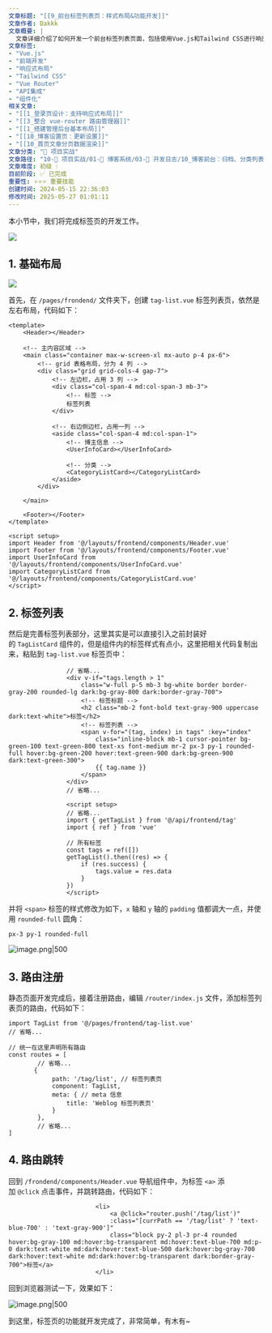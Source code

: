 ```yaml
---
文章标题: "[[9_前台标签列表页：样式布局&功能开发]]" 
文章作者: Dakkk
文章概要: |
  文章详细介绍了如何开发一个前台标签列表页面，包括使用Vue.js和Tailwind CSS进行响应式布局设计，从API获取并展示标签数据，以及配置Vue Router实现页面导航和路由跳转。
文章标签:
- "Vue.js"
- "前端开发"
- "响应式布局"
- "Tailwind CSS"
- "Vue Router"
- "API集成"
- "组件化"
相关文章:
- "[[1_登录页设计：支持响应式布局]]"
- "[[3_整合 vue-router 路由管理器]]"
- "[[1_搭建管理后台基本布局]]"
- "[[10_博客设置页：更新设置]]"
- "[[10_首页文章分页数据渲染]]"
文章分类: "🚀 项目实战"
文章路径: "10-🚀 项目实战/01-📝 博客系统/03-📝 开发日志/10_博客前台：归档、分类列表、标签列表页面开发/9_前台标签列表页：样式布局&功能开发.md"
文章难度: 初级 💧
目前阶段: ✅ 已完成
重要性: ⭐⭐⭐ 重要技能
创建时间: 2024-05-15 22:36:03
修改时间: 2025-05-27 01:01:11
---
```


本小节中，我们将完成标签页的开发工作。

![](https://img.quanxiaoha.com/quanxiaoha/169872138294829)

## 1. 基础布局

![](https://img.quanxiaoha.com/quanxiaoha/169872169466763)

首先，在 `/pages/frondend/` 文件夹下，创建 `tag-list.vue` 标签列表页，依然是左右布局，代码如下：

```
<template>
    <Header></Header>

    <!-- 主内容区域 -->
    <main class="container max-w-screen-xl mx-auto p-4 px-6">
        <!-- grid 表格布局，分为 4 列 -->
        <div class="grid grid-cols-4 gap-7">
            <!-- 左边栏，占用 3 列 -->
            <div class="col-span-4 md:col-span-3 mb-3">
                <!-- 标签 -->
                标签列表
            </div>

            <!-- 右边侧边栏，占用一列 -->
            <aside class="col-span-4 md:col-span-1">
                <!-- 博主信息 -->
                <UserInfoCard></UserInfoCard>

                <!-- 分类 -->
                <CategoryListCard></CategoryListCard>
            </aside>
        </div>

    </main>

    <Footer></Footer>
</template>

<script setup>
import Header from '@/layouts/frontend/components/Header.vue'
import Footer from '@/layouts/frontend/components/Footer.vue'
import UserInfoCard from '@/layouts/frontend/components/UserInfoCard.vue'
import CategoryListCard from '@/layouts/frontend/components/CategoryListCard.vue'
</script>

```

## 2. 标签列表

然后是完善标签列表部分，这里其实是可以直接引入之前封装好的 `TagListCard` 组件的，但是组件内的标签样式有点小，这里把相关代码复制出来，粘贴到 `tag-list.vue` 标签页中：

```
				// 省略...
                <div v-if="tags.length > 1"
                    class="w-full p-5 mb-3 bg-white border border-gray-200 rounded-lg dark:bg-gray-800 dark:border-gray-700">
                    <!-- 标签标题 -->
                    <h2 class="mb-2 font-bold text-gray-900 uppercase dark:text-white">标签</h2>
                    <!-- 标签列表 -->
                    <span v-for="(tag, index) in tags" :key="index"
                        class="inline-block mb-1 cursor-pointer bg-green-100 text-green-800 text-xs font-medium mr-2 px-3 py-1 rounded-full hover:bg-green-200 hover:text-green-900 dark:bg-green-900 dark:text-green-300">
                        {{ tag.name }}
                    </span>
                </div>
                // 省略...
                
                <script setup>
               	// 省略...
                import { getTagList } from '@/api/frontend/tag'
                import { ref } from 'vue'

                // 所有标签
                const tags = ref([])
                getTagList().then((res) => {
                    if (res.success) {
                        tags.value = res.data
                    }
                })
                </script>
```

并将 `<span>` 标签的样式修改为如下，`x` 轴和 `y` 轴的 `padding` 值都调大一点，并使用 `rounded-full` 圆角：

```
px-3 py-1 rounded-full
```

![image.png|500](https://my-obsidian-image.oss-cn-guangzhou.aliyuncs.com/2024/05/4bfb4258a58a0598f27bbdae0b4ffd6e.png)

## 3. 路由注册

静态页面开发完成后，接着注册路由，编辑 `/router/index.js` 文件，添加标签列表页的路由，代码如下：

```
import TagList from '@/pages/frontend/tag-list.vue'
// 省略...

// 统一在这里声明所有路由
const routes = [
        // 省略...
       {
            path: '/tag/list', // 标签列表页
            component: TagList,
            meta: { // meta 信息
                title: 'Weblog 标签列表页'
            }
        },
    	// 省略...
]
```

## 4. 路由跳转

回到 `/frondend/components/Header.vue` 导航组件中，为标签 `<a>` 添加 `@click` 点击事件，并跳转路由，代码如下：

```
                        <li>
                            <a @click="router.push('/tag/list')"
                            :class="[currPath == '/tag/list' ? 'text-blue-700' : 'text-gray-900']" 
                            class="block py-2 pl-3 pr-4 rounded hover:bg-gray-100 md:hover:bg-transparent md:hover:text-blue-700 md:p-0 dark:text-white md:dark:hover:text-blue-500 dark:hover:bg-gray-700 dark:hover:text-white md:dark:hover:bg-transparent dark:border-gray-700">标签</a>
                        </li>
```

回到浏览器测试一下，效果如下：

![image.png|500](https://my-obsidian-image.oss-cn-guangzhou.aliyuncs.com/2024/05/49211b8f9ed44532759dbb86250831a3.png)

到这里，标签页的功能就开发完成了，非常简单，有木有~